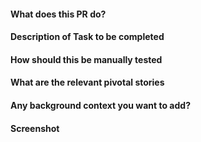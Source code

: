 #### What does this PR do?

#### Description of Task to be completed

#### How should this be manually tested

#### What are the relevant pivotal stories

#### Any background context you want to add?

#### Screenshot
